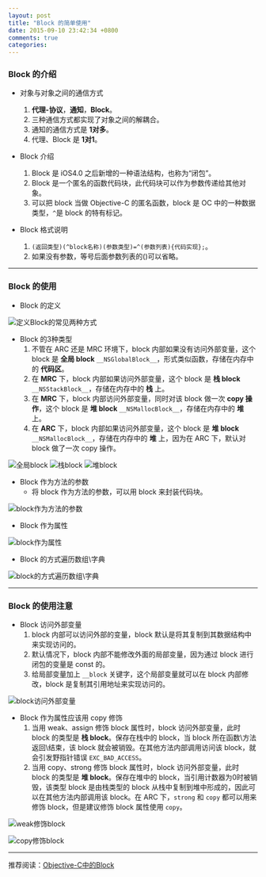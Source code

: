 ```yaml
---
layout: post
title: "Block 的简单使用"
date: 2015-09-10 23:42:34 +0800
comments: true
categories: 
---
```


### Block 的介绍

* 对象与对象之间的通信方式
	1. **代理-协议**，**通知**，**Block**。
	2. 三种通信方式都实现了对象之间的解耦合。
	3. 通知的通信方式是 **1对多**。
	4. 代理、Block 是 **1对1**。

* Block 介绍
	1. Block 是 iOS4.0 之后新增的一种语法结构，也称为“闭包”。
	2. Block 是一个匿名的函数代码块，此代码块可以作为参数传递给其他对象。
	3. 可以把 block 当做 Objective-C 的匿名函数，block 是 OC 中的一种数据类型，`^`是 block 的特有标记。

* Block 格式说明
	1. `(返回类型)(^block名称)(参数类型)=^(参数列表){代码实现};`。
	2. 如果没有参数，等号后面参数列表的()可以省略。

***

<!--more-->

### Block 的使用

* Block 的定义

![定义Block的常见两种方式](http://i2.tietuku.com/4a270839c9929017.png)

* Block 的3种类型
	1. 不管在 ARC 还是 MRC 环境下，block 内部如果没有访问外部变量，这个 block 是 **全局 block** `__NSGlobalBlock__`，形式类似函数，存储在内存中的 **代码区**。
	2. 在 **MRC** 下，block 内部如果访问外部变量，这个 block 是 **栈 block** `__NSStackBlock__`，存储在内存中的 **栈** 上。
	3. 在 **MRC** 下，block 内部访问外部变量，同时对该 block 做一次 **copy 操作**，这个 block 是 **堆 block** `__NSMallocBlock__`，存储在内存中的 **堆** 上。
	4. 在 **ARC** 下，block 内部如果访问外部变量，这个 block 是 **堆 block** `__NSMallocBlock__`，存储在内存中的 **堆** 上，因为在 ARC 下，默认对 block 做了一次 copy 操作。

![全局block](http://i2.tietuku.com/8c06ba2fe062559a.png)
![栈block](http://i2.tietuku.com/bb203edf923cea6b.png)
![堆block](http://i2.tietuku.com/5c461733e51097cd.png)

* Block 作为方法的参数
	* 将 block 作为方法的参数，可以用 block 来封装代码块。

![block作为方法的参数](http://ww1.sinaimg.cn/large/9491566bjw1erczgvtdkdj211i0d2aep.jpg)

* Block 作为属性

![block作为属性](http://ww4.sinaimg.cn/large/9491566bjw1ercziuw0btj21420hin58.jpg)

* Block 的方式遍历数组\字典

![block的方式遍历数组\字典](http://ww1.sinaimg.cn/large/9491566bjw1erd0j2s7stj213s0l2qfl.jpg)

***

### Block 的使用注意

* Block 访问外部变量
	1. block 内部可以访问外部的变量，block 默认是将其复制到其数据结构中来实现访问的。
	2. 默认情况下，block 内部不能修改外面的局部变量，因为通过 block 进行闭包的变量是 const 的。
	3. 给局部变量加上 `__block` 关键字，这个局部变量就可以在 block 内部修改，block 是复制其引用地址来实现访问的。

![block访问外部变量](http://ww2.sinaimg.cn/large/9491566bjw1erdasuqz67j216s0kqtl6.jpg)

* Block 作为属性应该用 copy 修饰
	1. 当用 weak、assign 修饰 block 属性时，block 访问外部变量，此时 block 的类型是 **栈 block**。保存在栈中的 block，当 block 所在函数\方法返回\结束，该 block 就会被销毁。在其他方法内部调用访问该 block，就会引发野指针错误 `EXC_BAD_ACCESS`。
	2. 当用 copy、strong 修饰 block 属性时，block 访问外部变量，此时 block 的类型是 **堆 block**。保存在堆中的 block，当引用计数器为0时被销毁，该类型 block 是由栈类型的 block 从栈中复制到堆中形成的，因此可以在其他方法内部调用该 block。在 ARC 下，`strong` 和 `copy` 都可以用来修饰 block，但是建议修饰 block 属性使用 `copy`。

![weak修饰block](http://ww1.sinaimg.cn/large/9491566bjw1erdce4hllbj21kw0j2qc7.jpg)

![copy修饰block](http://ww4.sinaimg.cn/large/9491566bjw1erdfvoacrfj214i0jmqbu.jpg)

***

推荐阅读：[Objective-C中的Block](http://www.cocoachina.com/ios/20150109/10891.html)


